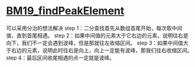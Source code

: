 # [BM19_findPeakElement](https://www.nowcoder.com/practice/fcf87540c4f347bcb4cf720b5b350c76?tpId=295&tqId=2227748&ru=%2Fpractice%2Ffcf87540c4f347bcb4cf720b5b350c76&qru=%2Fta%2Fformat-top101%2Fquestion-ranking&sourceUrl=%2Fexam%2Foj)
可以采用分治的想法解决
step 1：二分查找首先从数组首尾开始，每次取中间值，直到首尾相遇。
step 2：如果中间值的元素大于它右边的元素，说明往右是向下，我们不一定会遇到波峰，但是那就往左收缩区间。
step 3：如果中间值大于右边的元素，说明此时往右是向上，向上一定能有波峰，那我们往右收缩区间。
step 4：最后区间收尾相遇的点一定就是波峰。